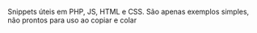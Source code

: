 Snippets úteis em PHP, JS, HTML e CSS. São apenas exemplos simples, não prontos para uso ao copiar e colar
